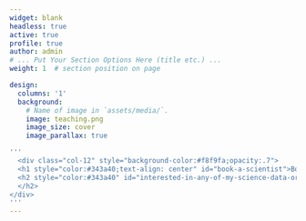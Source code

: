 ```yaml
---
widget: blank
headless: true
active: true
profile: true 
author: admin
# ... Put Your Section Options Here (title etc.) ...
weight: 1  # section position on page

design:
  columns: '1'
  background:
    # Name of image in `assets/media/`.
    image: teaching.png
    image_size: cover
    image_parallax: true

'''
  <div class="col-12" style="background-color:#f8f9fa;opacity:.7">
  <h1 style="color:#343a40;text-align: center" id="book-a-scientist">Book a Scientist</h1>
  <h2 style="color:#343a40" id="interested-in-any-of-my-science-data-or-methods-do-you-have-an-idea-for-interesting-collaborations-are-you-looking-for-a-speaker-or-a-scientific-consultant-or-do-you-rather-need-help-in-statistics-to-finish-a-thesis-or-paper-lets-chat-i-might-be-able-to-help">Interested in any of my Science, Data or Methods? Do you have an idea for interesting Collaborations? Are you looking for a Speaker or a Scientific Consultant? Or do you rather need help in Statistics to finish a thesis or paper? Let’s chat, I might be able to help!
  </h2>
</div>
'''
---
```


#
